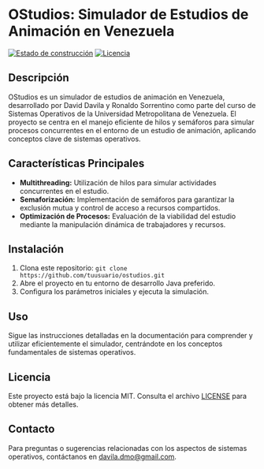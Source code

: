 # OStudios: Simulador de Estudios de Animación en Venezuela

[![Estado de construcción](https://img.shields.io/badge/Build-Passing-success)](https://github.com/tuusuario/ostudios)
[![Licencia](https://img.shields.io/badge/Licencia-MIT-blue)](LICENSE)

## Descripción

OStudios es un simulador de estudios de animación en Venezuela, desarrollado por David Davila y Ronaldo Sorrentino como parte del curso de Sistemas Operativos de la Universidad Metropolitana de Venezuela. El proyecto se centra en el manejo eficiente de hilos y semáforos para simular procesos concurrentes en el entorno de un estudio de animación, aplicando conceptos clave de sistemas operativos.

## Características Principales

- **Multithreading:** Utilización de hilos para simular actividades concurrentes en el estudio.
- **Semaforización:** Implementación de semáforos para garantizar la exclusión mutua y control de acceso a recursos compartidos.
- **Optimización de Procesos:** Evaluación de la viabilidad del estudio mediante la manipulación dinámica de trabajadores y recursos.

## Instalación

1. Clona este repositorio: `git clone https://github.com/tuusuario/ostudios.git`
2. Abre el proyecto en tu entorno de desarrollo Java preferido.
3. Configura los parámetros iniciales y ejecuta la simulación.

## Uso

Sigue las instrucciones detalladas en la documentación para comprender y utilizar eficientemente el simulador, centrándote en los conceptos fundamentales de sistemas operativos.

## Licencia

Este proyecto está bajo la licencia MIT. Consulta el archivo [LICENSE](LICENSE) para obtener más detalles.

## Contacto

Para preguntas o sugerencias relacionadas con los aspectos de sistemas operativos, contáctanos en [davila.dmo@gmail.com](mailto:davila.dmo@gmail.com).
